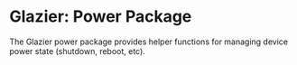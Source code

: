 # Glazier: Power Package

<!--* freshness: { exempt: true } *-->

The Glazier power package provides helper functions for managing device power
state (shutdown, reboot, etc).

